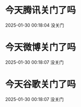 # 今天腾讯关门了吗

2025-01-30 00:18:04 没关门

# 今天微博关门了吗

2025-01-30 00:18:07 没关门

# 今天谷歌关门了吗

2025-01-30 00:18:07 没关门

